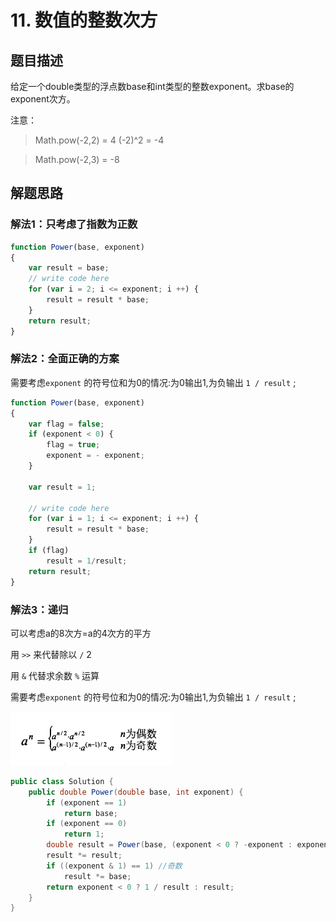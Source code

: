 # 11. 数值的整数次方

## 题目描述

给定一个double类型的浮点数base和int类型的整数exponent。求base的exponent次方。

注意：

>Math.pow(-2,2) = 4   (-2)^2 = -4

>Math.pow(-2,3) = -8

## 解题思路

### 解法1：只考虑了指数为正数

```js
function Power(base, exponent)
{
    var result = base;
    // write code here
    for (var i = 2; i <= exponent; i ++) {
        result = result * base;
    }
    return result;
}
```


### 解法2：全面正确的方案

需要考虑`exponent` 的符号位和为0的情况:为0输出1,为负输出 `1 / result` ;

```js
function Power(base, exponent)
{
    var flag = false;
    if (exponent < 0) {
        flag = true;
        exponent = - exponent;
    }

    var result = 1;
    
    // write code here
    for (var i = 1; i <= exponent; i ++) {
        result = result * base;
    }
    if (flag)
        result = 1/result;
    return result;
}

```

### 解法3：递归

可以考虑a的8次方=a的4次方的平方

用 `>>` 来代替除以 `/` 2

用 `&` 代替求余数 `%` 运算

需要考虑`exponent` 的符号位和为0的情况:为0输出1,为负输出 `1 / result` ;


![递归公式](/images/剑指offer/11.数值的整数次方.png)

```java
public class Solution {
    public double Power(double base, int exponent) {
        if (exponent == 1)
            return base;
        if (exponent == 0)
            return 1;
        double result = Power(base, (exponent < 0 ? -exponent : exponent) >> 1);//左移代替除以2
        result *= result;
        if ((exponent & 1) == 1) //奇数
            result *= base;
        return exponent < 0 ? 1 / result : result;
    }
}
```
